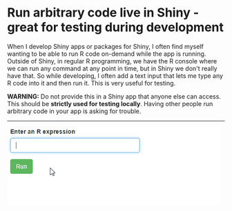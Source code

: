 # Run arbitrary code live in Shiny - great for testing during development

When I develop Shiny apps or packages for Shiny, I often find myself wanting to be able to run R code on-demand while the app is running. Outside of Shiny, in regular R programming, we have the R console where we can run any command at any point in time, but in Shiny we don't really have that.  So while developing, I often add a text input that lets me type any R code into it and then run it. This is very useful for testing.

**WARNING:** Do not provide this in a Shiny app that anyone else can access. This should be **strictly used for testing locally**. Having other people run arbitrary code in your app is asking for trouble.

---

[![Demo](./run-arbitrary-code.gif)](./run-arbitrary-code.gif)